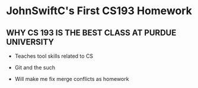 # JohnSwiftC's First CS193 Homework

## WHY CS 193 IS THE BEST CLASS AT PURDUE UNIVERSITY

- Teaches tool skills related to CS

- Git and the such

- Will make me fix merge conflicts as homework